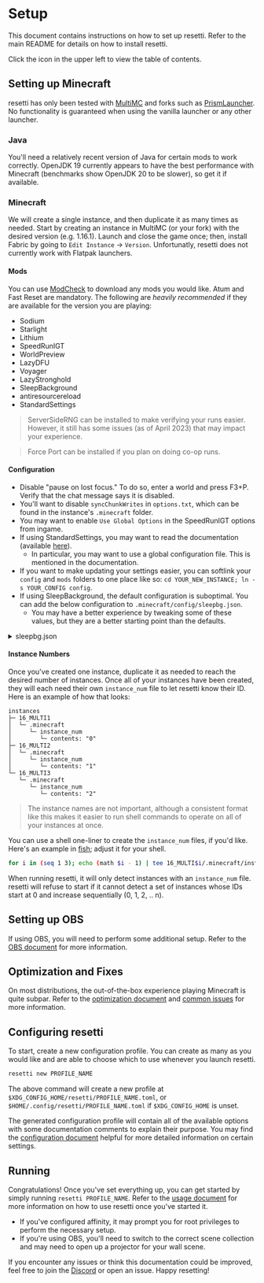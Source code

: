 # Setup

This document contains instructions on how to set up resetti. Refer to the main
README for details on how to install resetti.

Click the icon in the upper left to view the table of contents.

## Setting up Minecraft

resetti has only been tested with [MultiMC](https://multimc.org) and forks such
as [PrismLauncher](https://prismlauncher.org). No functionality is guaranteed
when using the vanilla launcher or any other launcher.

### Java

You'll need a relatively recent version of Java for certain mods to work
correctly. OpenJDK 19 currently appears to have the best performance with
Minecraft (benchmarks show OpenJDK 20 to be slower), so get it if available.

### Minecraft

We will create a single instance, and then duplicate it as many times as
needed. Start by creating an instance in MultiMC (or your fork) with the desired
version (e.g. 1.16.1). Launch and close the game once; then, install Fabric by
going to `Edit Instance` -> `Version`. Unfortunatly, resetti does not currently 
work with Flatpak launchers.

#### Mods

You can use [ModCheck](https://github.com/RedLime/ModCheck) to download any
mods you would like. Atum and Fast Reset are mandatory. The following are
*heavily recommended* if they are available for the version you are playing:

- Sodium
- Starlight
- Lithium
- SpeedRunIGT
- WorldPreview
- LazyDFU
- Voyager
- LazyStronghold
- SleepBackground
- antiresourcereload
- StandardSettings

> ServerSideRNG can be installed to make verifying your runs easier. However,
> it still has some issues (as of April 2023) that may impact your experience.

> Force Port can be installed if you plan on doing co-op runs.

#### Configuration

- Disable "pause on lost focus." To do so, enter a world and press F3+P. Verify
  that the chat message says it is disabled.
- You'll want to disable `syncChunkWrites` in `options.txt`, which can be found in
  the instance's `.minecraft` folder.
- You may want to enable `Use Global Options` in the SpeedRunIGT options from
  ingame.
- If using StandardSettings, you may want to read the documentation (available [here](https://github.com/KingContaria/StandardSettings#standardsettings)).
  - In particular, you may want to use a global configuration file. This is
    mentioned in the documentation.
- If you want to make updating your settings easier, you can softlink your `config` 
  and `mods` folders to one place like so: `cd YOUR_NEW_INSTANCE; ln -s YOUR_CONFIG config`.
- If using SleepBackground, the default configuration is suboptimal. You can add
  the below configuration to `.minecraft/config/sleepbg.json`.
  - You may have a better experience by tweaking some of these values, but they
    are a better starting point than the defaults.

<details>

<summary>sleepbg.json</summary>

```json
{
  "world_preview": {
    "_description": "config for world preview, every time (loading_screen) is rendered (render_times) times, will be render a preview. ex) if (loading_screen.fps_limit) is 30 and this value is 2, preview fps will be 15 (as 30 / 2).",
    "enable": true,
    "render_times": 1
  },
  "background": {
    "_description": "It works when instance is in the background after joined the world.",
    "enable": true,
    "fps_limit": 1
  },
  "world_setup": {
    "_description": "same with (background) config but for (max_ticks) ticks after the joined the world.",
    "enable": true,
    "fps_limit": 30,
    "max_ticks": 20
  },
  "log_interval": {
    "_description": "Changes how often the game prints the worldgen progress to the log file, may be useful for macros (minimum: 50ms, max/default: 500ms)",
    "enable": true,
    "log_interval": 500
  },
  "loading_screen": {
    "_description": "It works when instance is in the world loading screen. minimum (fps_limit) is 15.",
    "enable": true,
    "fps_limit": 30
  },
  "lock_instance": {
    "_description": "It works when instance is in the background with sleepbg.lock file is exist in user directory at every interval ticks. (for macros option)",
    "enable": true,
    "fps_limit": 1,
    "tick_interval": 10,
    "wp_render_times_enable": true,
    "wp_render_times": 10
  }
}
```
</details>

#### Instance Numbers

Once you've created one instance, duplicate it as needed to reach the desired
number of instances. Once all of your instances have been created, they will
each need their own `instance_num` file to let resetti know their ID. Here is
an example of how that looks:

```
instances
├─ 16_MULTI1
│  └─ .minecraft
│     └─ instance_num
│        └─ contents: "0"
├─ 16_MULTI2
│  └─ .minecraft
│     └─ instance_num
│        └─ contents: "1"
└─ 16_MULTI3
   └─ .minecraft
      └─ instance_num
         └─ contents: "2"
```

> The instance names are not important, although a consistent format like this
> makes it easier to run shell commands to operate on all of your instances at
> once.

You can use a shell one-liner to create the `instance_num` files, if you'd like.
Here's an example in [fish](https://fishshell.com); adjust it for your shell.

```sh
for i in (seq 1 3); echo (math $i - 1) | tee 16_MULTI$i/.minecraft/instance_num; end
```

When running resetti, it will only detect instances with an `instance_num`
file. resetti will refuse to start if it cannot detect a set of instances whose
IDs start at 0 and increase sequentially (0, 1, 2, .. n).

## Setting up OBS

If using OBS, you will need to perform some additional setup. Refer to the
[OBS document](https://github.com/woofdoggo/resetti/blob/main/doc/obs.md) for
more information.

## Optimization and Fixes

On most distributions, the out-of-the-box experience playing Minecraft is quite
subpar. Refer to the [optimization document](https://github.com/woofdoggo/resetti/blob/main/doc/optimization.md)
and [common issues](https://github.com/woofdoggo/resetti/blob/main/doc/common-issues.md)
for more information.

## Configuring resetti

To start, create a new configuration profile. You can create as many as you
would like and are able to choose which to use whenever you launch resetti.

```sh
resetti new PROFILE_NAME
```

The above command will create a new profile at `$XDG_CONFIG_HOME/resetti/PROFILE_NAME.toml`,
or `$HOME/.config/resetti/PROFILE_NAME.toml` if `$XDG_CONFIG_HOME` is unset.

The generated configuration profile will contain all of the available options
with some documentation comments to explain their purpose. You may find the
[configuration document](https://github.com/woofdoggo/resetti/blob/main/doc/configuration.md)
helpful for more detailed information on certain settings.

## Running

Congratulations! Once you've set everything up, you can get started by simply
running `resetti PROFILE_NAME`. Refer to the [usage document](https://github.com/woofdoggo/resetti/blob/main/doc/usage.md)
for more information on how to use resetti once you've started it.

- If you've configured affinity, it may prompt you for root privileges to
  perform the necessary setup.
- If you're using OBS, you'll need to switch to the correct scene collection
  and may need to open up a projector for your wall scene.

If you encounter any issues or think this documentation could be improved, feel
free to join the [Discord](https://discord.gg/fwZA2VJh7k) or open an issue.
Happy resetting!
